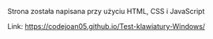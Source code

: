Strona została napisana przy użyciu HTML, CSS i JavaScript

Link: https://codejoan05.github.io/Test-klawiatury-Windows/
